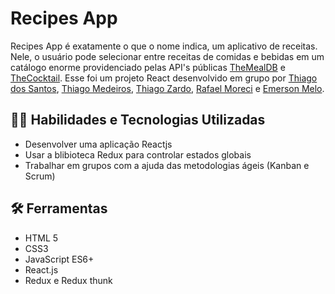 # Recipes App
Recipes App é exatamente o que o nome indica, um aplicativo de receitas. Nele, o usuário pode selecionar entre receitas de comidas e bebidas em um catálogo enorme providenciado pelas API's públicas [TheMealDB](https://www.themealdb.com/) e [TheCocktail](https://www.thecocktaildb.com/api.php).
Esse foi um projeto React desenvolvido em grupo por [Thiago dos Santos](https://github.com/ThiagoGlady), [Thiago Medeiros](https://github.com/medeirosi1), [Thiago Zardo](https://github.com/ThiagoZardo), [Rafael Moreci](https://github.com/Terexes) e [Emerson Melo](https://github.com/DevMelloAp).

## :man_technologist: Habilidades e Tecnologias Utilizadas
* Desenvolver uma aplicação Reactjs
* Usar a blibioteca Redux para controlar estados globais
* Trabalhar em grupos com a ajuda das metodologias ágeis (Kanban e Scrum)

## :hammer_and_wrench: Ferramentas

* HTML 5
* CSS3
* JavaScript ES6+
* React.js
* Redux e Redux thunk

